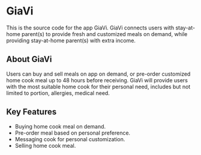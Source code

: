 # GiaVi

This is the source code for the app GiaVi. 
GiaVi connects users with stay-at-home parent(s) to provide fresh and customized meals on demand, while providing stay-at-home parent(s) with extra income.


## About GiaVi 
Users can buy and sell meals on app on demand, or pre-order customized home cook meal up to 48 hours before receiving. GiaVi will provide users with the most suitable home cook for their personal need, includes but not limited to portion, allergies, medical need.

## Key Features
- Buying home cook meal on demand.
- Pre-order meal based on personal preference.
- Messaging cook for personal customization.
- Selling home cook meal.
